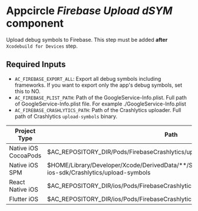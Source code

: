# Appcircle _Firebase Upload dSYM_ component

Upload debug symbols to Firebase. This step must be added **after** `Xcodebuild for Devices` step.

## Required Inputs

- `AC_FIREBASE_EXPORT_ALL`: Export all debug symbols including frameworks. If you want to export only the app's debug symbols, set this to NO.
- `AC_FIREBASE_PLIST_PATH`: Path of the GoogleService-Info.plist. Full path of GoogleService-Info.plist file. For example ./GoogleService-Info.plist
- `AC_FIREBASE_CRASHLYTICS_PATH`: Path of the Crashlytics uploader. Full path of Crashlytics `upload-symbols` binary. 

|Project Type|Path|
|------------|----|
|Native iOS CocoaPods|$AC_REPOSITORY_DIR/Pods/FirebaseCrashlytics/upload-symbols|
|Native iOS SPM|$HOME/Library/Developer/Xcode/DerivedData/**/SourcePackages/checkouts/firebase-ios-sdk/Crashlytics/upload-symbols|
|React Native iOS|$AC_REPOSITORY_DIR/ios/Pods/FirebaseCrashlytics/upload-symbols|
|Flutter iOS|$AC_REPOSITORY_DIR/ios/Pods/FirebaseCrashlytics/upload-symbols|
